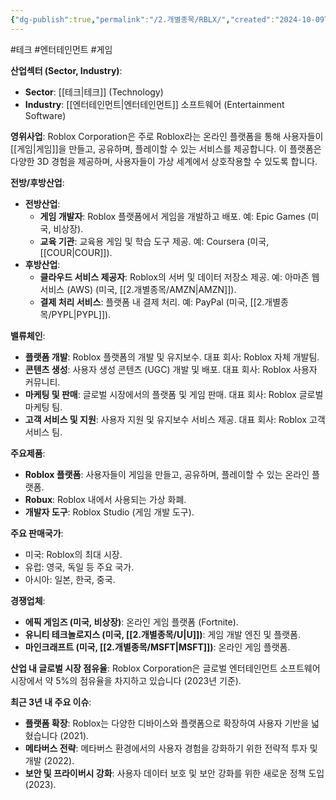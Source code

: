 ```yaml
---
{"dg-publish":true,"permalink":"/2.개별종목/RBLX/","created":"2024-10-09T08:20:09.689+09:00","updated":"2025-07-29T21:37:05.104+09:00"}
---
```


#테크 #엔터테인먼트 #게임 

**산업섹터 (Sector, Industry)**:

- **Sector**: [[테크\|테크]] (Technology)
- **Industry**: [[엔터테인먼트\|엔터테인먼트]] 소프트웨어 (Entertainment Software)

**영위사업**: Roblox Corporation은 주로 Roblox라는 온라인 플랫폼을 통해 사용자들이 [[게임\|게임]]을 만들고, 공유하며, 플레이할 수 있는 서비스를 제공합니다. 이 플랫폼은 다양한 3D 경험을 제공하며, 사용자들이 가상 세계에서 상호작용할 수 있도록 합니다.

**전방/후방산업**:

- **전방산업**:
    - **게임 개발자**: Roblox 플랫폼에서 게임을 개발하고 배포. 예: Epic Games (미국, 비상장).
    - **교육 기관**: 교육용 게임 및 학습 도구 제공. 예: Coursera (미국, [[COUR\|COUR]]).
- **후방산업**:
    - **클라우드 서비스 제공자**: Roblox의 서버 및 데이터 저장소 제공. 예: 아마존 웹 서비스 (AWS) (미국, [[2.개별종목/AMZN\|AMZN]]).
    - **결제 처리 서비스**: 플랫폼 내 결제 처리. 예: PayPal (미국, [[2.개별종목/PYPL\|PYPL]]).

**밸류체인**:

- **플랫폼 개발**: Roblox 플랫폼의 개발 및 유지보수. 대표 회사: Roblox 자체 개발팀.
- **콘텐츠 생성**: 사용자 생성 콘텐츠 (UGC) 개발 및 배포. 대표 회사: Roblox 사용자 커뮤니티.
- **마케팅 및 판매**: 글로벌 시장에서의 플랫폼 및 게임 판매. 대표 회사: Roblox 글로벌 마케팅 팀.
- **고객 서비스 및 지원**: 사용자 지원 및 유지보수 서비스 제공. 대표 회사: Roblox 고객 서비스 팀.

**주요제품**:

- **Roblox 플랫폼**: 사용자들이 게임을 만들고, 공유하며, 플레이할 수 있는 온라인 플랫폼.
- **Robux**: Roblox 내에서 사용되는 가상 화폐.
- **개발자 도구**: Roblox Studio (게임 개발 도구).

**주요 판매국가**:

- 미국: Roblox의 최대 시장.
- 유럽: 영국, 독일 등 주요 국가.
- 아시아: 일본, 한국, 중국.

**경쟁업체**:

- **에픽 게임즈 (미국, 비상장)**: 온라인 게임 플랫폼 (Fortnite).
- **유니티 테크놀로지스 (미국, [[2.개별종목/U\|U]])**: 게임 개발 엔진 및 플랫폼.
- **마인크래프트 (미국, [[2.개별종목/MSFT\|MSFT]])**: 온라인 게임 플랫폼.

**산업 내 글로벌 시장 점유율**: Roblox Corporation은 글로벌 엔터테인먼트 소프트웨어 시장에서 약 5%의 점유율을 차지하고 있습니다 (2023년 기준).

**최근 3년 내 주요 이슈**:

- **플랫폼 확장**: Roblox는 다양한 디바이스와 플랫폼으로 확장하여 사용자 기반을 넓혔습니다 (2021).
- **메타버스 전략**: 메타버스 환경에서의 사용자 경험을 강화하기 위한 전략적 투자 및 개발 (2022).
- **보안 및 프라이버시 강화**: 사용자 데이터 보호 및 보안 강화를 위한 새로운 정책 도입 (2023).